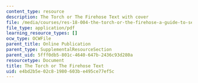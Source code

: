 ```yaml
---
content_type: resource
description: The Torch or The Firehose Text with cover
file: /media/courses/res-18-004-the-torch-or-the-firehose-a-guide-to-section-teaching-spring-2009/e4bd2b5e02c81980603be495ce77ef5c_MITRES18.004_Torch_or_the_Firehose.pdf
file_type: application/pdf
learning_resource_types: []
ocw_type: OCWFile
parent_title: Online Publication
parent_type: SupplementalResourceSection
parent_uid: 5fff0db5-801c-4640-647b-2436c93d280a
resourcetype: Document
title: The Torch or The Firehose Text
uid: e4bd2b5e-02c8-1980-603b-e495ce77ef5c
---
```


